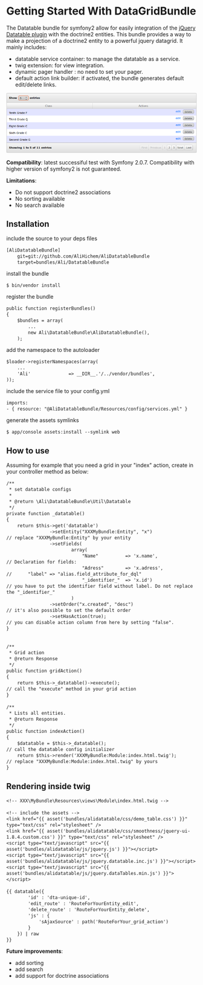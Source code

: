 Getting Started With DataGridBundle
===================================

The Datatable bundle for symfony2 allow for easily integration of the [jQuery Datatable plugin](http://datatables.net/) with the doctrine2 entities.
This bundle provides a way to make a projection of a doctrine2 entity to a powerful jquery datagrid. It mainly includes:

 * datatable service container: to manage the datatable as a service.
 * twig extension: for view integration.
 * dynamic pager handler : no need to set your pager.
 * default action link builder: if activated, the bundle generates default edit/delete links. 

<img src="https://github.com/AliHichem/AliDatatableBundle/raw/master/Resources/public/images/sample.png" alt="Screenshot" />

**Compatibility**: latest successiful test with Symfony 2.0.7. Compatibility with higher version of symfony2 is not guaranteed.

**Limitations**: 

 * Do not support doctrine2 associations
 * No sorting available
 * No search available
 
Installation
------------

include the source to your deps files

    [AliDatatableBundle]
        git=git://github.com/AliHichem/AliDatatableBundle
        target=bundles/Ali/DatatableBundle

install the bundle

    $ bin/vendor install

register the bundle
    
    public function registerBundles()
    {
        $bundles = array(
            ...
            new Ali\DatatableBundle\AliDatatableBundle(),
        );

add the namespace to the autoloader

    $loader->registerNamespaces(array(
        ...
        'Ali'              => __DIR__.'/../vendor/bundles',
    ));

include the service file to your config.yml

    imports:
    - { resource: "@AliDatatableBundle/Resources/config/services.yml" }

generate the assets symlinks

    $ app/console assets:install --symlink web

How to use
----------

Assuming for example that you need a grid in your "index" action, create in your controller method as below:

    /**
     * set datatable configs
     * 
     * @return \Ali\DatatableBundle\Util\Datatable
     */
    private function _datatable()
    {
        return $this->get('datatable')
                    ->setEntity("XXXMyBundle:Entity", "x")                          // replace "XXXMyBundle:Entity" by your entity
                    ->setFields(
                            array(
                                "Name"          => 'x.name',                        // Declaration for fields: 
                                "Adress"        => 'x.adress',                      //      "label" => "alias.field_attribute_for_dql"
                                "_identifier_"  => 'x.id')                          // you have to put the identifier field without label. Do not replace the "_identifier_"
                            )
                    ->setOrder("x.created", "desc")                                 // it's also possible to set the default order
                    ->setHasAction(true);                                           // you can disable action column from here by setting "false".
    }
    
    
    /**
     * Grid action
     * @return Response
     */
    public function gridAction()
    {   
        return $this->_datatable()->execute();                                      // call the "execute" method in your grid action
    }
    
    /**
     * Lists all entities.
     * @return Response
     */
    public function indexAction()
    {
        $datatable = $this->_datatable();                                           // call the datatable config initializer
        return $this->render('XXXMyBundle:Module:index.html.twig');                 // replace "XXXMyBundle:Module:index.html.twig" by yours
    }


## Rendering inside twig

    <!-- XXX\MyBundle\Resources\views\Module\index.html.twig -->
    
    <!-- include the assets -->
    <link href="{{ asset('bundles/alidatatable/css/demo_table.css') }}" type="text/css" rel="stylesheet" />
    <link href="{{ asset('bundles/alidatatable/css/smoothness/jquery-ui-1.8.4.custom.css') }}" type="text/css" rel="stylesheet" />
    <script type="text/javascript" src="{{ asset('bundles/alidatatable/js/jquery.js') }}"></script>
    <script type="text/javascript" src="{{ asset('bundles/alidatatable/js/jquery.datatable.inc.js') }}"></script>
    <script type="text/javascript" src="{{ asset('bundles/alidatatable/js/jquery.dataTables.min.js') }}"></script>    
    
    {{ datatable({ 
            'id' : 'dta-unique-id',
            'edit_route' : 'RouteForYourEntity_edit',
            'delete_route' : 'RouteForYourEntity_delete',
            'js' : {
                'sAjaxSource' : path('RouteForYour_grid_action')
            }
        }) | raw
    }}

**Future improvements**: 

 * add sorting
 * add search
 * add support for doctrine associations
 

